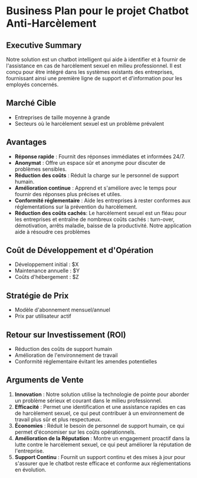 # Business Plan pour le projet Chatbot Anti-Harcèlement

## Executive Summary
Notre solution est un chatbot intelligent qui aide à identifier et à fournir de l'assistance en cas de harcèlement sexuel en milieu professionnel. Il est conçu pour être intégré dans les systèmes existants des entreprises, fournissant ainsi une première ligne de support et d'information pour les employés concernés.

## Marché Cible
- Entreprises de taille moyenne à grande
- Secteurs où le harcèlement sexuel est un problème prévalent

## Avantages
- **Réponse rapide** : Fournit des réponses immédiates et informées 24/7.
- **Anonymat** : Offre un espace sûr et anonyme pour discuter de problèmes sensibles.
- **Réduction des coûts** : Réduit la charge sur le personnel de support humain.
- **Amélioration continue** : Apprend et s'améliore avec le temps pour fournir des réponses plus précises et utiles.
- **Conformité réglementaire** : Aide les entreprises à rester conformes aux réglementations sur la prévention du harcèlement.
- **Réduction des coûts cachés**: Le harcèlement sexuel est un fléau pour les entreprises et entraîne de nombreux coûts cachés : turn-over, démotivation, arrêts maladie, baisse de la productivité. Notre application aide à résoudre ces problèmes 

## Coût de Développement et d'Opération
- Développement initial : $X
- Maintenance annuelle : $Y
- Coûts d'hébergement : $Z

## Stratégie de Prix
- Modèle d'abonnement mensuel/annuel
- Prix par utilisateur actif

## Retour sur Investissement (ROI)
- Réduction des coûts de support humain
- Amélioration de l'environnement de travail
- Conformité réglementaire évitant les amendes potentielles

## Arguments de Vente
1. **Innovation** : Notre solution utilise la technologie de pointe pour aborder un problème sérieux et courant dans le milieu professionnel.
2. **Efficacité** : Permet une identification et une assistance rapides en cas de harcèlement sexuel, ce qui peut contribuer à un environnement de travail plus sûr et plus respectueux.
3. **Économies** : Réduit le besoin de personnel de support humain, ce qui permet d'économiser sur les coûts opérationnels.
4. **Amélioration de la Réputation** : Montre un engagement proactif dans la lutte contre le harcèlement sexuel, ce qui peut améliorer la réputation de l'entreprise.
5. **Support Continu** : Fournit un support continu et des mises à jour pour s'assurer que le chatbot reste efficace et conforme aux réglementations en évolution.

